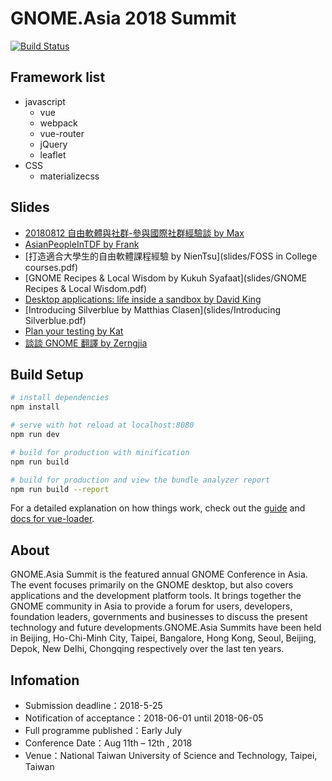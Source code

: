 # GNOME.Asia 2018 Summit

[![Build Status](https://www.travis-ci.org/GNOME-Asia/2018.gnome.asia.svg?branch=master)](https://www.travis-ci.org/GNOME-Asia/2018.gnome.asia)

## Framework list

-   javascript
    -   vue
    -   webpack
    -   vue-router
    -   jQuery
    -   leaflet
-   CSS
    -   materializecss

## Slides

-   [20180812 自由軟體與社群-參與國際社群經驗談 by Max](slides/20180812自由軟體與社群-參與國際社群經驗談.pdf)
-   [AsianPeopleInTDF by Frank](slides/AsianPeopleInTDF.odp)
-   [打造適合大學生的自由軟體課程經驗 by NienTsu](slides/FOSS in College courses.pdf)
-   [GNOME Recipes & Local Wisdom by Kukuh Syafaat](slides/GNOME Recipes & Local Wisdom.pdf)
-   [Desktop applications: life inside a sandbox by David King](slides/gnome_asia_sandboxing_2018.pdf)
-   [Introducing Silverblue by Matthias Clasen](slides/Introducing Silverblue.pdf)
-   [Plan your testing by Kat](slides/Kat-testing-gnomeasia.pdf)
-   [談談 GNOME 翻譯 by Zerngjia](slides/談談GNOME翻譯.odp)

## Build Setup

```bash
# install dependencies
npm install

# serve with hot reload at localhost:8080
npm run dev

# build for production with minification
npm run build

# build for production and view the bundle analyzer report
npm run build --report
```

For a detailed explanation on how things work, check out the [guide](http://vuejs-templates.github.io/webpack/) and [docs for vue-loader](http://vuejs.github.io/vue-loader).

## About

GNOME.Asia Summit is the featured annual GNOME Conference in Asia. The event focuses primarily on the GNOME desktop, but also covers applications and the development platform tools. It brings together the GNOME community in Asia to provide a forum for users, developers, foundation leaders, governments and businesses to discuss the present technology and future developments.GNOME.Asia Summits have been held in Beijing, Ho-Chi-Minh City, Taipei, Bangalore, Hong Kong, Seoul, Beijing, Depok, New Delhi, Chongqing respectively over the last ten years.

## Infomation

-   Submission deadline：2018-5-25
-   Notification of acceptance：2018-06-01 until 2018-06-05
-   Full programme published：Early July
-   Conference Date：Aug 11th – 12th , 2018
-   Venue：National Taiwan University of Science and Technology, Taipei, Taiwan
